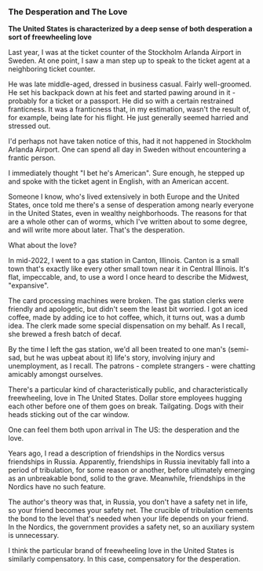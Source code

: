 ### The Desperation and The Love

<p><b>The United States is characterized by a deep sense of both desperation a sort of freewheeling love</b></p>

<p>Last year, I was at the ticket counter of the Stockholm Arlanda Airport in Sweden.
At one point, I saw a man step up to speak to the ticket agent at a neighboring ticket counter.</p>

<p>He was late middle-aged, dressed in business casual. Fairly well-groomed.
He set his backpack down at his feet and started pawing around in it - probably for a ticket or a passport.
He did so with a certain restrained franticness.
It was a franticness that, in my estimation, wasn't the result of, for example, being late for his flight. He just generally seemed harried and stressed out.</p>

<p>I'd perhaps not have taken notice of this, had it not happened in Stockholm Arlanda Airport.
One can spend all day in Sweden without encountering a frantic person.</p>

<p>I immediately thought "I bet he's American".
Sure enough, he stepped up and spoke with the ticket agent in English, with an American accent.</p>

<p>Someone I know, who's lived extensively in both Europe and the United States, once told me there's a sense of desperation among nearly everyone in the United States, even in wealthy neighborhoods. 
The reasons for that are a whole other can of worms, which I've written about to some degree, and will write more about later.
That's the desperation.</p>

<p>What about the love?</p>

<p>In mid-2022, I went to a gas station in Canton, Illinois.
Canton is a small town that's exactly like every other small town near it in Central Illinois.
It's flat, impeccable, and, to use a word I once heard to describe the Midwest, "expansive".</p>

<p>The card processing machines were broken.
The gas station clerks were friendly and apologetic, but didn't seem the least bit worried.
I got an iced coffee, made by adding ice to hot coffee, which, it turns out, was a dumb idea.
The clerk made some special dispensation on my behalf.
As I recall, she brewed a fresh batch of decaf.</p>

<p>By the time I left the gas station, we'd all been treated to one man's (semi-sad, but he was upbeat about it) life's story, involving injury and unemployment, as I recall.
The patrons - complete strangers - were chatting amicably amongst ourselves.</p>

<p>There's a particular kind of characteristically public, and characteristically freewheeling, love in The United States.
Dollar store employees hugging each other before one of them goes on break.
Tailgating. Dogs with their heads sticking out of the car window.</p>

<p>One can feel them both upon arrival in The US: the desperation and the love.</p>

<p>Years ago, I read a description of friendships in the Nordics versus friendships in Russia.
Apparently, friendships in Russia inevitably fall into a period of tribulation, for some reason or another, before ultimately emerging as an unbreakable bond, solid to the grave.  
Meanwhile, friendships in the Nordics have no such feature.</p>

<p>The author's theory was that, in Russia, you don't have a safety net in life, so your friend becomes your safety net.
The crucible of tribulation cements the bond to the level that's needed when your life depends on your friend.
In the Nordics, the government provides a safety net, so an auxiliary system is unnecessary.</p>

<p>I think the particular brand of freewheeling love in the United States is similarly compensatory.
In this case, compensatory for the desperation.</p>
